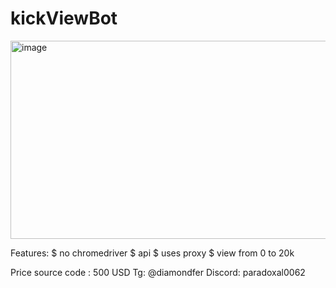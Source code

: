 # kickViewBot

<img width="769" height="317" alt="image" src="https://github.com/user-attachments/assets/8ed8eb09-58ef-4a01-8141-3cf7185eb329" />

Features: 
$ no chromedriver 
$ api 
$ uses proxy 
$ view from 0 to 20k


Price source code : 500 USD
Tg: @diamondfer
Discord: paradoxal0062
